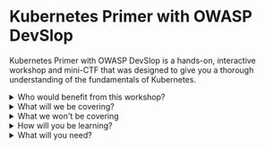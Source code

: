 # Kubernetes Primer with OWASP DevSlop

Kubernetes Primer with OWASP DevSlop is a hands-on, interactive workshop and mini-CTF that was designed to give you a thorough understanding of the fundamentals of Kubernetes. 

<details><summary>Who would benefit from this workshop?</summary><p>

- a
- b
- c
</p></details>

<details><summary>What will we be covering?</summary><p>

- a
- b
- c
- d
- e
</p></details>

<details><summary>What we won't be covering</summary><p>

- a
- b
</p></details>

<details><summary>How will you be learning?</summary><p>

Through a mix of lectures and mini-challenges, you’ll learn how Kubernetes works.  We will hack and break our clusters and then learn how to fix the underlying security issues.

</p></details>

<details><summary>What will you need?</summary><p>


- a
- b
</p></details>

